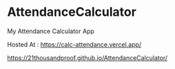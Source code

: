 # AttendanceCalculator
My Attendance Calculator App

Hosted At : 
https://calc-attendance.vercel.app/


https://21thousandproof.github.io/AttendanceCalculator/

